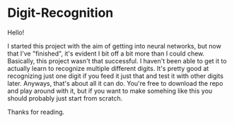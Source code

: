 # Digit-Recognition
Hello!

I started this project with the aim of getting into neural networks, but now that I've "finished", it's evident I bit off a bit more
than I could chew. Basically, this project wasn't that successful. I haven't been able to get it to actually learn to recognize multiple
different digits. It's pretty good at recognizing just one digit if you feed it just that and test it with other digits later. Anyways, that's about all it can do. You're free to download the repo and play around with it, but if you want to make somehing like this you should probably just start from scratch. 

Thanks for reading.
